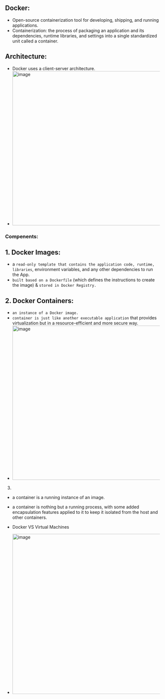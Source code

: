 ## Docker:
- Open-source containerization tool for developing, shipping, and running applications.
- Containerization: the process of packaging an application and its dependencies, runtime libraries, and settings into a single standardized unit called a container.

## Architecture:
- Docker uses a client-server architecture.
- <img width="500" alt="image" src="https://github.com/IOxCyber/CyberDev/assets/40174034/20493b86-e341-4157-a93b-1c743d1e8ead">


### Compenents:
## 1. Docker Images: 
- a `read-only template that contains the application code, runtime, libraries`, environment variables, and any other dependencies to run the App.
- `built based on a Dockerfile` (which defines the instructions to create the image) & `stored in Docker Registry.`

## 2. Docker Containers:
- `an instance of a Docker image.`
- `container is just like another executable application` that provides virtualization but in a resource-efficient and more secure way.
- <img width="500" alt="image" src="https://github.com/IOxCyber/CyberDev/assets/40174034/1f418ebd-47b5-4b2a-9534-98de573a3b86">


3. 

- a container is a running instance of an image.
- a container is nothing but a running process, with some added encapsulation features applied to it to keep it isolated from the host and other containers.


- Docker VS Virtual Machines
- <img width="519" alt="image" src="https://github.com/IOxCyber/CyberDev/assets/40174034/638e54e7-ef0c-4c4e-8f8c-be844d530493">














